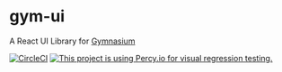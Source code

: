 # gym-ui

A React UI Library for [Gymnasium](https://thegymnasium.com)

[![CircleCI](https://circleci.com/gh/gymnasium/gym-ui.svg?style=svg)](https://circleci.com/gh/gymnasium/gym-ui) [![This project is using Percy.io for visual regression testing.](https://percy.io/static/images/percy-badge.svg)](https://percy.io/Gymnasium/gym-ui)
